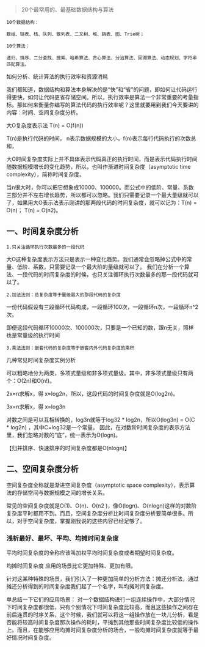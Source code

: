 > 20个最常用的、最基础数据结构与算法
	
	10个数据结构：

	数组、链表、栈、队列、散列表、二叉树、堆、跳表、图、Trie树；

	10个算法：

	递归、排序、二分查找、搜索、哈希算法、贪心算法、分治算法、回溯算法、动态规划、字符串匹配算法。

如何分析、统计算法的执行效率和资源消耗

我们都知道，数据结构和算法本身解决的是“快”和“省”的问题，即如何让代码运行得更快，如何让代码更省存储空间。所以，执行效率是算法一个非常重要的考量指标。那如何来衡量你编写的算法代码的执行效率呢？这里就要用到我们今天要讲的内容：时间、空间复杂度分析。


大O复杂度表示法
                T(n) = O(f(n))           

T(n)是执行代码的时间， n表示数据规模的大小，f(n)表示每行代码执行的次数总和，

大O时间复杂度实际上并不具体表示代码真正的执行时间，而是表示代码执行时间随数据规模增长的变化趋势，所以，也叫作渐进时间复杂度（asymptotic time complexity），简称时间复杂度。

当n很大时，你可以把它想象成10000、100000。而公式中的低阶、常量、系数三部分并不左右增长趋势，所以都可以忽略。我们只需要记录一个最大量级就可以了，如果用大O表示法表示刚讲的那两段代码的时间复杂度，就可以记为：T(n) = O(n)； T(n) = O(n2)。


## 一、时间复杂度分析
    1.只关注循环执行次数最多的一段代码     

大O这种复杂度表示方法只是表示一种变化趋势。我们通常会忽略掉公式中的常量、低阶、系数，只需要记录一个最大阶的量级就可以了。 我们在分析一个算法、一段代码的时间复杂度的时候，也只关注循环执行次数最多的那一段代码就可以了。

    2.加法法则：总复杂度等于量级最大的那段代码的复杂度   
    
一份代码假设有三段循环代码构成，一段循环100次，一段循环n次，一段循环n^2次。

即便这段代码循环10000次、100000次，只要是一个已知的数，跟n无关，照样也是常量级的执行时间

    3.乘法法则：嵌套代码的复杂度等于嵌套内外代码复杂度的乘积


几种常见时间复杂度实例分析

<!-- 图片 -->


可以粗略地分为两类，多项式量级和非多项式量级。其中，非多项式量级只有两个：O(2n)和O(n!)。

2x=n求解x，得 x=log2n，所以，这段代码的时间复杂度就是O(log2n)。

3x=n求解x，得 x=log3n 

对数之间是可以互相转换的，log3n就等于log32 * log2n，所以O(log3n) = O(C * log2n) ，其中C=log32是一个常量。 因此，在对数阶时间复杂度的表示方法里，我们忽略对数的“底”，统一表示为O(logn)。

【归并排序、快速排序的时间复杂度都是O(nlogn)】

## 二、空间复杂度分析     

空间复杂度全称就是渐进空间复杂度（asymptotic space complexity），表示算法的存储空间与数据规模之间的增长关系。

常见的空间复杂度就是O(1)、O(n)、O(n2 )，像O(logn)、O(nlogn)这样的对数阶复杂度平时都用不到。而且，空间复杂度分析比时间复杂度分析要简单很多。所以，对于空间复杂度，掌握刚我说的这些内容已经足够了。

<!-- 图片 -->

### 浅析最好、最坏、平均、均摊时间复杂度

平均时间复杂度的全称应该叫加权平均时间复杂度或者期望时间复杂度。

均摊时间复杂度 应用的场景比它更加特殊、更加有限。

针对这某种特殊的场景，我们引入了一种更加简单的分析方法：摊还分析法，通过摊还分析得到的时间复杂度我们起了一个名字，叫均摊时间复杂度。

单总结一下它们的应用场景：
    对一个数据结构进行一组连续操作中，大部分情况下时间复杂度都很低，只有个别情况下时间复杂度比较高，而且这些操作之间存在前后连贯的时序关系，这个时候，我们就可以将这一组操作放在一块儿分析，看是否能将较高时间复杂度那次操作的耗时，平摊到其他那些时间复杂度比较低的操作上。而且，在能够应用均摊时间复杂度分析的场合，一般均摊时间复杂度就等于最好情况时间复杂度。
    